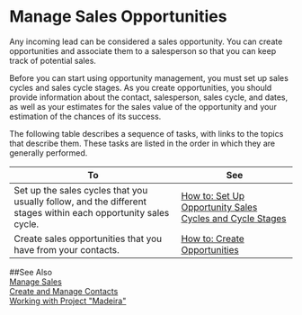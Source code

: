 <properties pageTitle="Managing Sales Opportunities | Project “Madeira”" 
description="Describes managing sales opportunities in Project “Madeira”" 
    services="" 
    documentationCenter="Madeira"
    authors="jswymer"/>
    
# Manage Sales Opportunities
Any incoming lead can be considered a sales opportunity. You can create opportunities and associate them to a salesperson so that you can keep track of potential sales.

Before you can start using opportunity management, you must set up sales cycles and sales cycle stages. As you create opportunities, you should provide information about the contact, salesperson, sales cycle, and dates, as well as your estimates for the sales value of the opportunity and your estimation of the chances of its success.

The following table describes a sequence of tasks, with links to the topics that describe them. These tasks are listed in the order in which they are generally performed.

|To |See |
|---|-----|
|Set up the sales cycles that you usually follow, and the different stages within each opportunity sales cycle.|[How to: Set Up Opportunity Sales Cycles and Cycle Stages](marketing-how-setup-opportunity-sales-cycles-stages.md)|
|Create sales opportunities that you have from your contacts.|[How to: Create Opportunities](marketing-how-create-opportunities.md)|


##See Also  
[Manage Sales](sales-manage-sales.md)  
[Create and Manage Contacts](marketing-contacts.md)  
[Working with Project "Madeira"](ui-work-product.md)
